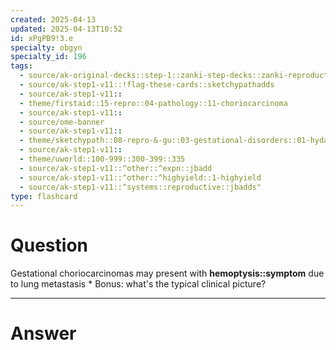 ```yaml
---
created: 2025-04-13
updated: 2025-04-13T10:52
id: xPgPB9!3.e
specialty: obgyn
specialty_id: 196
tags:
  - source/ak-original-decks::step-1::zanki-step-decks::zanki-reproductive::reproductive-pathology
  - source/ak-step1-v11::!flag-these-cards::sketchypathadds
  - source/ak-step1-v11::
  - theme/firstaid::15-repro::04-pathology::11-choriocarcinoma
  - source/ak-step1-v11::
  - source/ome-banner
  - source/ak-step1-v11::
  - theme/sketchypath::08-repro-&-gu::03-gestational-disorders::01-hydatidiform-mole-&-choriocarcinoma
  - source/ak-step1-v11::
  - theme/uworld::100-999::300-399::335
  - source/ak-step1-v11::^other::^expn::jbadd
  - source/ak-step1-v11::^other::^highyield::1-highyield
  - source/ak-step1-v11::^systems::reproductive::jbadds"
type: flashcard
---
```


# Question
Gestational choriocarcinomas may present with **hemoptysis::symptom** due to lung metastasis  * Bonus: what's the typical clinical picture?

---

# Answer

